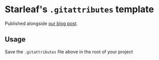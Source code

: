 # Starleaf's `.gitattributes` template

Published alongside [our blog post](https://starleaf.engineering/2021/09/13/line-endings.html).

## Usage

Save the `.gitattributes` file above in the root of your project